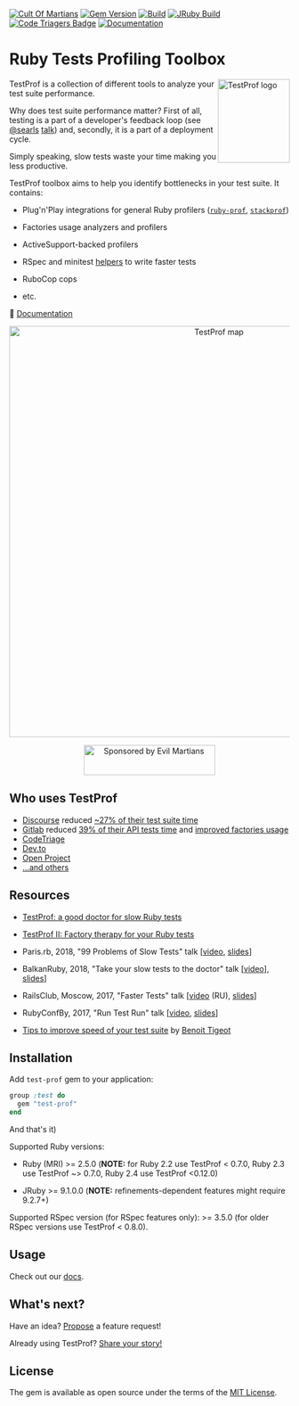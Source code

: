 [![Cult Of Martians](http://cultofmartians.com/assets/badges/badge.svg)](https://cultofmartians.com)
[![Gem Version](https://badge.fury.io/rb/test-prof.svg)](https://rubygems.org/gems/test-prof) [![Build](https://github.com/test-prof/test-prof/workflows/Build/badge.svg)](https://github.com/test-prof/test-prof/actions)
[![JRuby Build](https://github.com/test-prof/test-prof/workflows/JRuby%20Build/badge.svg)](https://github.com/test-prof/test-prof/actions)
[![Code Triagers Badge](https://www.codetriage.com/test-prof/test-prof/badges/users.svg)](https://www.codetriage.com/test-prof/test-prof)
[![Documentation](https://img.shields.io/badge/docs-link-brightgreen.svg)](https://test-prof.evilmartians.io)

# Ruby Tests Profiling Toolbox

<img align="right" height="150" width="129"
     title="TestProf logo" src="./docs/assets/images/logo.svg">

TestProf is a collection of different tools to analyze your test suite performance.

Why does test suite performance matter? First of all, testing is a part of a developer's feedback loop (see [@searls](https://github.com/searls) [talk](https://vimeo.com/145917204)) and, secondly, it is a part of a deployment cycle.

Simply speaking, slow tests waste your time making you less productive.

TestProf toolbox aims to help you identify bottlenecks in your test suite. It contains:

- Plug'n'Play integrations for general Ruby profilers ([`ruby-prof`](https://github.com/ruby-prof/ruby-prof), [`stackprof`](https://github.com/tmm1/stackprof))

- Factories usage analyzers and profilers

- ActiveSupport-backed profilers

- RSpec and minitest [helpers](https://test-prof.evilmartians.io/#/?id=recipes) to write faster tests

- RuboCop cops

- etc.

📑 [Documentation](https://test-prof.evilmartians.io)

<p align="center">
  <a href="http://bit.ly/test-prof-map">
    <img src="./docs/assets/images/coggle.png" alt="TestProf map" width="738">
  </a>
</p>

<p align="center">
  <a href="https://evilmartians.com/?utm_source=test-prof">
    <img src="https://evilmartians.com/badges/sponsored-by-evil-martians.svg"
         alt="Sponsored by Evil Martians" width="236" height="54">
  </a>
</p>

## Who uses TestProf

- [Discourse](https://github.com/discourse/discourse) reduced [~27% of their test suite time](https://twitter.com/samsaffron/status/1125602558024699904)
- [Gitlab](https://gitlab.com/gitlab-org/gitlab-ce) reduced [39% of their API tests time](https://gitlab.com/gitlab-org/gitlab-ce/merge_requests/14370) and [improved factories usage](https://gitlab.com/gitlab-org/gitlab/-/merge_requests/26810)
- [CodeTriage](https://github.com/codetriage/codetriage)
- [Dev.to](https://github.com/thepracticaldev/dev.to)
- [Open Project](https://github.com/opf/openproject)
- [...and others](https://github.com/test-prof/test-prof/issues/73)

## Resources

- [TestProf: a good doctor for slow Ruby tests](https://evilmartians.com/chronicles/testprof-a-good-doctor-for-slow-ruby-tests)

- [TestProf II: Factory therapy for your Ruby tests](https://evilmartians.com/chronicles/testprof-2-factory-therapy-for-your-ruby-tests-rspec-minitest)

- Paris.rb, 2018, "99 Problems of Slow Tests" talk [[video](https://www.youtube.com/watch?v=eDMZS_fkRtk), [slides](https://speakerdeck.com/palkan/paris-dot-rb-2018-99-problems-of-slow-tests)]

- BalkanRuby, 2018, "Take your slow tests to the doctor" talk [[video](https://www.youtube.com/watch?v=rOcrme82vC8)], [slides](https://speakerdeck.com/palkan/balkanruby-2018-take-your-slow-tests-to-the-doctor)]

- RailsClub, Moscow, 2017, "Faster Tests" talk [[video](https://www.youtube.com/watch?v=8S7oHjEiVzs) (RU), [slides](https://speakerdeck.com/palkan/railsclub-moscow-2017-faster-tests)]

- RubyConfBy, 2017, "Run Test Run" talk [[video](https://www.youtube.com/watch?v=q52n4p0wkIs), [slides](https://speakerdeck.com/palkan/rubyconfby-minsk-2017-run-test-run)]

- [Tips to improve speed of your test suite](https://medium.com/appaloosa-store-engineering/tips-to-improve-speed-of-your-test-suite-8418b485205c) by [Benoit Tigeot](https://github.com/benoittgt)

## Installation

Add `test-prof` gem to your application:

```ruby
group :test do
  gem "test-prof"
end
```

And that's it)

Supported Ruby versions:

- Ruby (MRI) >= 2.5.0 (**NOTE:** for Ruby 2.2 use TestProf < 0.7.0, Ruby 2.3 use TestProf ~> 0.7.0, Ruby 2.4 use TestProf <0.12.0)

- JRuby >= 9.1.0.0 (**NOTE:** refinements-dependent features might require 9.2.7+)

Supported RSpec version (for RSpec features only): >= 3.5.0 (for older RSpec versions use TestProf < 0.8.0).

## Usage

Check out our [docs][].

## What's next?

Have an idea? [Propose](https://github.com/test-prof/test-prof/issues/new) a feature request!

Already using TestProf? [Share your story!](https://github.com/test-prof/test-prof/issues/73)

## License

The gem is available as open source under the terms of the [MIT License](http://opensource.org/licenses/MIT).

[docs]: https://test-prof.evilmartians.io
